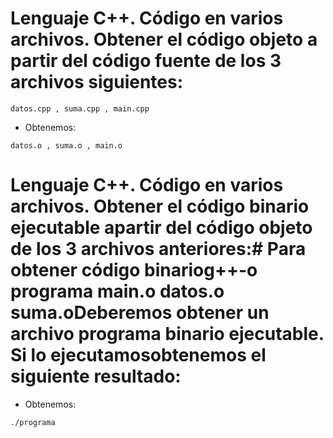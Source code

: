 # Lenguaje C++. Código en varios archivos. Obtener el código objeto a partir del código fuente de los 3 archivos siguientes:
~~~
datos.cpp , suma.cpp , main.cpp
~~~
- Obtenemos:
~~~
datos.o , suma.o , main.o 
~~~

# Lenguaje C++. Código en varios archivos. Obtener el código binario ejecutable apartir del código objeto de los 3 archivos anteriores:# Para obtener código binariog++-o  programa  main.o  datos.o  suma.oDeberemos obtener un archivo programa binario ejecutable. Si lo ejecutamosobtenemos el siguiente resultado:

- Obtenemos:
~~~
./programa
~~~